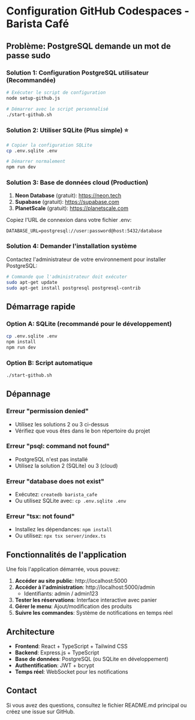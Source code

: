 # Configuration GitHub Codespaces - Barista Café

## Problème: PostgreSQL demande un mot de passe sudo

### Solution 1: Configuration PostgreSQL utilisateur (Recommandée)

```bash
# Exécuter le script de configuration
node setup-github.js

# Démarrer avec le script personnalisé
./start-github.sh
```

### Solution 2: Utiliser SQLite (Plus simple) ⭐

```bash
# Copier la configuration SQLite
cp .env.sqlite .env

# Démarrer normalement
npm run dev
```

### Solution 3: Base de données cloud (Production)

1. **Neon Database** (gratuit): https://neon.tech
2. **Supabase** (gratuit): https://supabase.com
3. **PlanetScale** (gratuit): https://planetscale.com

Copiez l'URL de connexion dans votre fichier .env:
```
DATABASE_URL=postgresql://user:password@host:5432/database
```

### Solution 4: Demander l'installation système

Contactez l'administrateur de votre environnement pour installer PostgreSQL:
```bash
# Commande que l'administrateur doit exécuter
sudo apt-get update
sudo apt-get install postgresql postgresql-contrib
```

## Démarrage rapide

### Option A: SQLite (recommandé pour le développement)
```bash
cp .env.sqlite .env
npm install
npm run dev
```

### Option B: Script automatique
```bash
./start-github.sh
```

## Dépannage

### Erreur "permission denied"
- Utilisez les solutions 2 ou 3 ci-dessus
- Vérifiez que vous êtes dans le bon répertoire du projet

### Erreur "psql: command not found"
- PostgreSQL n'est pas installé
- Utilisez la solution 2 (SQLite) ou 3 (cloud)

### Erreur "database does not exist"
- Exécutez: `createdb barista_cafe`
- Ou utilisez SQLite avec: `cp .env.sqlite .env`

### Erreur "tsx: not found"
- Installez les dépendances: `npm install`
- Ou utilisez: `npx tsx server/index.ts`

## Fonctionnalités de l'application

Une fois l'application démarrée, vous pouvez:

1. **Accéder au site public**: http://localhost:5000
2. **Accéder à l'administration**: http://localhost:5000/admin
   - Identifiants: admin / admin123
3. **Tester les réservations**: Interface interactive avec panier
4. **Gérer le menu**: Ajout/modification des produits
5. **Suivre les commandes**: Système de notifications en temps réel

## Architecture

- **Frontend**: React + TypeScript + Tailwind CSS
- **Backend**: Express.js + TypeScript
- **Base de données**: PostgreSQL (ou SQLite en développement)
- **Authentification**: JWT + bcrypt
- **Temps réel**: WebSocket pour les notifications

## Contact

Si vous avez des questions, consultez le fichier README.md principal ou créez une issue sur GitHub.